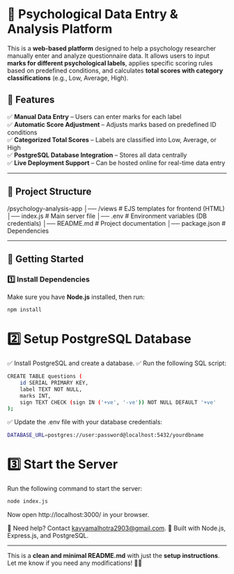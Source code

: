 # 🧠 Psychological Data Entry & Analysis Platform

This is a **web-based platform** designed to help a psychology researcher manually enter and analyze questionnaire data. It allows users to input **marks for different psychological labels**, applies specific scoring rules based on predefined conditions, and calculates **total scores with category classifications** (e.g., Low, Average, High). 

## 📌 Features
✅ **Manual Data Entry** – Users can enter marks for each label  
✅ **Automatic Score Adjustment** – Adjusts marks based on predefined ID conditions  
✅ **Categorized Total Scores** – Labels are classified into Low, Average, or High  
✅ **PostgreSQL Database Integration** – Stores all data centrally  
✅ **Live Deployment Support** – Can be hosted online for real-time data entry  

---

## 📂 Project Structure
/psychology-analysis-app
│── /views          # EJS templates for frontend (HTML)
│── index.js        # Main server file
│── .env            # Environment variables (DB credentials)
│── README.md       # Project documentation
│── package.json    # Dependencies



---

## 🚀 Getting Started

### **1️⃣ Install Dependencies**
Make sure you have **Node.js** installed, then run:
```sh
npm install
```
# 2️⃣ Setup PostgreSQL Database
✅ Install PostgreSQL and create a database.
✅ Run the following SQL script:
```sh
CREATE TABLE questions (
    id SERIAL PRIMARY KEY,
    label TEXT NOT NULL,
    marks INT,
    sign TEXT CHECK (sign IN ('+ve', '-ve')) NOT NULL DEFAULT '+ve'
);
```
✅ Update the .env file with your database credentials:
```sh
DATABASE_URL=postgres://user:password@localhost:5432/yourdbname
```
# 3️⃣ Start the Server
Run the following command to start the server:
```sh
node index.js
```
Now open http://localhost:3000/ in your browser.

📩 Need help? Contact kavyamalhotra2903@gmail.com.
🚀 Built with Node.js, Express.js, and PostgreSQL.


---

This is a **clean and minimal README.md** with just the **setup instructions**. Let me know if you need any modifications! 🚀🔥

